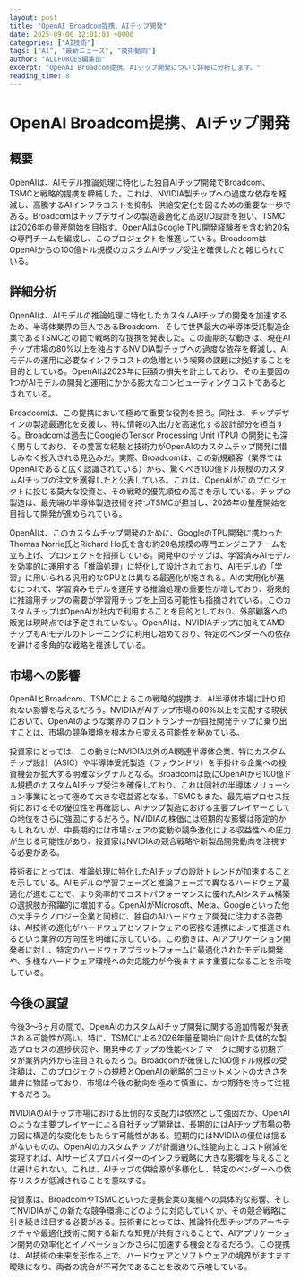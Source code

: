 ```yaml
---
layout: post
title: "OpenAI Broadcom提携、AIチップ開発"
date: 2025-09-06 12:01:03 +0000
categories: ["AI技術"]
tags: ["AI", "最新ニュース", "技術動向"]
author: "ALLFORCES編集部"
excerpt: "OpenAI Broadcom提携、AIチップ開発について詳細に分析します。"
reading_time: 8
---
```


# OpenAI Broadcom提携、AIチップ開発

## 概要
OpenAIは、AIモデル推論処理に特化した独自AIチップ開発でBroadcom、TSMCと戦略的提携を締結した。これは、NVIDIA製チップへの過度な依存を軽減し、高騰するAIインフラコストを抑制、供給安定化を図るための重要な一歩である。Broadcomはチップデザインの製造最適化と高速I/O設計を担い、TSMCは2026年の量産開始を目指す。OpenAIはGoogle TPU開発経験者を含む約20名の専門チームを編成し、このプロジェクトを推進している。BroadcomはOpenAIからの100億ドル規模のカスタムAIチップ受注を確保したと報じられている。

## 詳細分析
OpenAIは、AIモデルの推論処理に特化したカスタムAIチップの開発を加速するため、半導体業界の巨人であるBroadcom、そして世界最大の半導体受託製造企業であるTSMCとの間で戦略的な提携を発表した。この画期的な動きは、現在AIチップ市場の80%以上を独占するNVIDIA製チップへの過度な依存を軽減し、AIモデルの運用に必要なインフラコストの急増という喫緊の課題に対処することを目的としている。OpenAIは2023年に巨額の損失を計上しており、その主要因の1つがAIモデルの開発と運用にかかる膨大なコンピューティングコストであるとされている。

Broadcomは、この提携において極めて重要な役割を担う。同社は、チップデザインの製造最適化を支援し、特に情報の入出力を高速化する設計部分を担当する。Broadcomは過去にGoogleのTensor Processing Unit (TPU) の開発にも深く関与しており、その豊富な経験と技術力がOpenAIのカスタムチップ開発に惜しみなく投入される見込みだ。実際、Broadcomは、この新規顧客（業界ではOpenAIであると広く認識されている）から、驚くべき100億ドル規模のカスタムAIチップの注文を獲得したと公表している。これは、OpenAIがこのプロジェクトに投じる莫大な投資と、その戦略的優先順位の高さを示している。チップの製造は、最先端の半導体製造技術を持つTSMCが担当し、2026年の量産開始を目指して開発が進められている。

OpenAIは、このカスタムチップ開発のために、GoogleのTPU開発に携わったThomas Norrie氏とRichard Ho氏を含む約20名規模の専門エンジニアチームを立ち上げ、プロジェクトを指揮している。開発中のチップは、学習済みAIモデルを効率的に運用する「推論処理」に特化して設計されており、AIモデルの「学習」に用いられる汎用的なGPUとは異なる最適化が施される。AIの実用化が進むにつれて、学習済みモデルを運用する推論処理の重要性が増しており、将来的に推論用チップの需要が学習用チップを上回る可能性も指摘されている。このカスタムチップはOpenAIが社内で利用することを目的としており、外部顧客への販売は現時点では予定されていない。OpenAIは、NVIDIAチップに加えてAMDチップもAIモデルのトレーニングに利用し始めており、特定のベンダーへの依存を避ける多角的な戦略を推進している。

## 市場への影響
OpenAIとBroadcom、TSMCによるこの戦略的提携は、AI半導体市場に計り知れない影響を与えるだろう。NVIDIAがAIチップ市場の80%以上を支配する現状において、OpenAIのような業界のフロントランナーが自社開発チップに乗り出すことは、市場の競争環境を根本から変える可能性を秘めている。

投資家にとっては、この動きはNVIDIA以外のAI関連半導体企業、特にカスタムチップ設計（ASIC）や半導体受託製造（ファウンドリ）を手掛ける企業への投資機会が拡大する明確なシグナルとなる。Broadcomは既にOpenAIから100億ドル規模のカスタムAIチップ受注を確保しており、これは同社の半導体ソリューション事業にとって極めて大きな収益源となる。TSMCもまた、最先端プロセス技術におけるその優位性を再確認し、AIチップ製造における主要プレイヤーとしての地位をさらに強固にするだろう。NVIDIAの株価には短期的な影響は限定的かもしれないが、中長期的には市場シェアの変動や競争激化による収益性への圧力が生じる可能性があり、投資家はNVIDIAの競合戦略や新製品開発動向を注視する必要がある。

技術者にとっては、推論処理に特化したAIチップの設計トレンドが加速することを示している。AIモデルの学習フェーズと推論フェーズで異なるハードウェア最適化が進むことで、より効率的でコストパフォーマンスに優れたAIシステム構築の選択肢が飛躍的に増加する。OpenAIがMicrosoft、Meta、Googleといった他の大手テクノロジー企業と同様に、独自のAIハードウェア開発に注力する姿勢は、AI技術の進化がハードウェアとソフトウェアの密接な連携によって推進されるという業界の方向性を明確に示している。この動きは、AIアプリケーション開発者に対し、特定のハードウェアプラットフォームに最適化されたモデル開発や、多様なハードウェア環境への対応能力が今後ますます重要になることを示唆している。

## 今後の展望
今後3～6ヶ月の間で、OpenAIのカスタムAIチップ開発に関する追加情報が発表される可能性が高い。特に、TSMCによる2026年量産開始に向けた具体的な製造プロセスの進捗状況や、開発中のチップの性能ベンチマークに関する初期データが業界内外から注目されるだろう。Broadcomが確保した100億ドル規模の受注額は、このプロジェクトの規模とOpenAIの戦略的コミットメントの大きさを雄弁に物語っており、市場は今後の動向を極めて慎重に、かつ期待を持って注視するだろう。

NVIDIAのAIチップ市場における圧倒的な支配力は依然として強固だが、OpenAIのような主要プレイヤーによる自社チップ開発は、長期的にはAIチップ市場の勢力図に構造的な変化をもたらす可能性がある。短期的にはNVIDIAの優位は揺るがないものの、OpenAIのカスタムチップが計画通りに性能向上とコスト削減を実現すれば、AIサービスプロバイダーのインフラ戦略に大きな影響を与えることは避けられない。これは、AIチップの供給源が多様化し、特定のベンダーへの依存リスクが低減されることを意味する。

投資家は、BroadcomやTSMCといった提携企業の業績への具体的な影響、そしてNVIDIAがこの新たな競争環境にどのように対応していくか、その競合戦略に引き続き注目する必要がある。技術者にとっては、推論特化型チップのアーキテクチャや最適化技術に関する新たな知見が共有されることで、AIアプリケーション開発の効率化とイノベーションがさらに加速する機会となるだろう。この提携は、AI技術の未来を形作る上で、ハードウェアとソフトウェアの境界がますます曖昧になり、両者の統合が不可欠であることを改めて示唆している。

